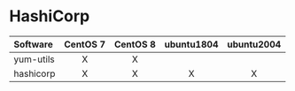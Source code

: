 # HashiCorp

| Software | CentOS 7 | CentOS 8 | ubuntu1804 | ubuntu2004 |
| :---- | :----: | :----: | :----: | :----: |
| yum-utils | X | X | | |
| hashicorp | X | X | X | X |

